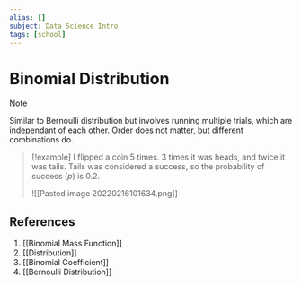 ```yaml
---
alias: []
subject: Data Science Intro
tags: [school]
---
```

# Binomial Distribution

> [!note]
> Similar to Bernoulli distribution but involves running multiple trials, which are independant of each other. Order does not matter, but different combinations do.

> [!example] 
> I flipped a coin 5 times. 3 times it was heads, and twice it was tails. Tails was considered a success, so the probability of success ($p$) is 0.2.
> 
> ![[Pasted image 20220216101634.png]]

## References
1. [[Binomial Mass Function]]
2. [[Distribution]]
4. [[Binomial Coefficient]]
5. [[Bernoulli Distribution]]